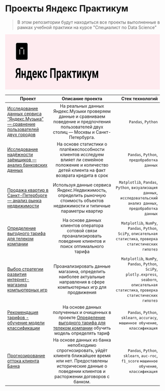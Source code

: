 # Проекты Яндекс Практикум 
>В этом репозитории будут находиться все проекты выполненные в рамках учебной практики на курсе "Специалист по Data Science"

<img width="1200" height="180" src="https://github.com/milka-de/yandex_practicum/blob/main/practicum.jpg">


| Проект   |      Описание проекта     |  Стек технологий |
|----------|:-------------:|------:|
|[Исследование данных сервиса “Яндекс.Музыка” — сравнение пользователей двух городов](https://github.com/milka-de/yandex_practicum/tree/main/yndex_music_proj) | На реальных данных Яндекс.Музыки проверяем данные и сравниваем поведение и предпочтения пользователей двух столиц — Москвы и Санкт-Петербурга. |`Pandas`, `Python`|
| [Исследование надёжности заёмщиков — анализ банковских данных](https://github.com/milka-de/yandex_practicum/tree/main/bank_analysis) |На основе статистики о платёжеспособности клиентов исследуем влияет ли семейное положение и количество детей клиента на факт возврата кредита в срок|`Pandas`, `Python`, `предобработка данных`|
|[Продажа квартир в Санкт-Петербурге — анализ рынка недвижимости](https://github.com/milka-de/yandex_practicum/tree/main/real_property_research)|Используя данные сервиса Яндекс.Недвижимость, определить рыночную стоимость объектов недвижимости и типичные параметры квартир|`Matplotlib`, `Pandas`, `Python`, `визуализация данных`, `исследовательский анализ данных`, `предобработка данных`|
|[Определение выгодного тарифа для телеком компании](https://github.com/milka-de/yandex_practicum/tree/main/favorable_tariff_selection)|На основе данных клиентов оператора сотовой связи проанализировать поведение клиентов и поиск оптимального тарифа|`Matplotlib`, `NumPy`, `Pandas`, `Python`, `SciPy`, `описательная статистика`, `проверка статистических гипотез`|
|[Выбор стратегии развития интернет-магазина компьютерных игр](https://github.com/milka-de/yandex_practicum/tree/main/game_platfom_analysis)| Проанализировать данные магазина, определить наиболее актуальные направления в сфере компьютерных игр для продвижения|`Matplotlib`, `NumPy`, `Pandas`, `Python`, `SciPy`, `plotly.express`, `seaborn`, `описательная статистика`, `проверка статистических гипотез`|
|[Рекомендация тарифов - обучение модели классификации](https://github.com/milka-de/yandex_practicum/tree/main/ml_tariff_choice)|На основе данных полученных и очищенных в проекте [Определение выгодного тарифа для телеком компании](https://github.com/milka-de/yandex_practicum/tree/main/favorable_tariff_selection) обучить модель определять тариф |`Pandas`, `Python`, `sklearn`, `accuracy`,  `машинное обучение`, `классификация`|
|[Прогнозирование оттока клиента Банка](https://github.com/milka-de/yandex_practicum/tree/main/customer_churn_forecasting)|На основе данных из банка непобходимо спрогнозировать, уйдёт клиентв ближайшее время или нет. Предоставлены исторические данные о поведении клиентов и расторжении договоров с банком.|`Pandas`, `Python`, `sklearn`, `auc-roc`, `f1_score`  `машинное обучение`, `классификация`|
